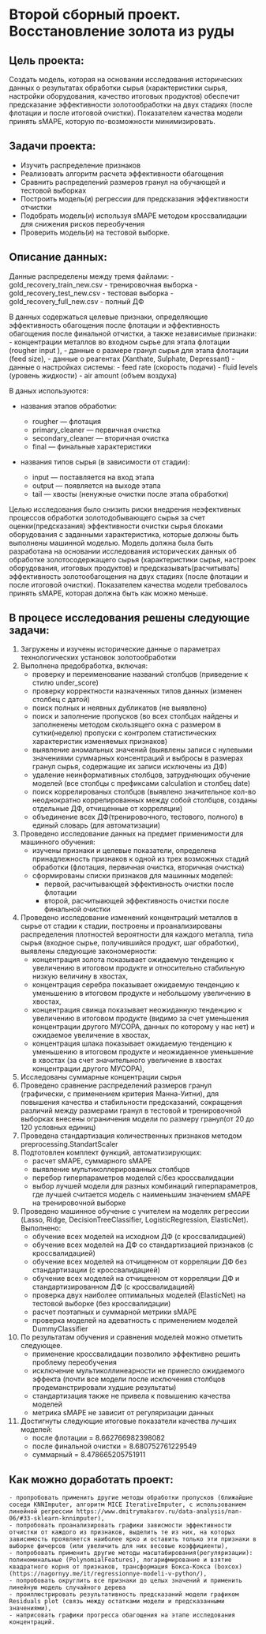 # Второй сборный проект. Восстановление золота из руды 
##  Цель проекта:
Создать модель, которая на основании исследования исторических данных о результатах обработки сырья (характеристики сырья, настройки оборудования, качество итоговых продуктов) обеспечит предсказание эффективности золотообработки на двух стадиях (после флотации и после итоговой очистки). Показателем качества модели принять sMAPE, которую по-возможности минимизировать.

##  Задачи проекта:
- Изучить распределение признаков
- Реализовать алгоритм расчета эффективности обагощения
- Сравнить распределений размеров гранул на обучающей и тестовой выборках
- Построить модель(и) регрессии для предсказания эффективности отчистки 
- Подобрать модель(и) используя sMAPE методом кроссвалидации для снижения рисков переобучения
- Проверить модель(и) на тестовой выборке.

##  Описание данных:
Данные распределены между тремя файлами:
    - gold_recovery_train_new.csv - тренировочная выборка
    - gold_recovery_test_new.csv - тестовая выборка
    - gold_recovery_full_new.csv - полный ДФ

В данных содержаться целевые признаки, определяющие эффективность обагощения после флотации и эффективность обагощения после финальной отчистки, а также  независимые признаки:
    - концентрации металлов во входном сырье для этапа флотации (rougher input ),
    - данные о размере гранул сырья для этапа флотации (feed size),
    - данные о реагентах (Xanthate, Sulphate, Depressant)
    - данные о настройках системы:
        - feed rate (скорость подачи)
        - fluid levels (уровень жидкости)
        - air amount (объем воздуха)

В даных используются:
 - названия этапов обработки:
    - rougher — флотация
    - primary_cleaner — первичная очистка
    - secondary_cleaner — вторичная очистка
    - final — финальные характеристики

- названия типов сырья (в зависимости от стадии):
    - input — поставляется на вход этапа
    - output — появляется на выходе этапа
    - tail — хвосты (ненужные очистки после этапа обработки)

Целью исследования было снизить риски внедрения неэфективных процессов обработки золотодобывающего сырья за счет оценки(предсказания) эффективности очистки сырья блоками оборудования с заданными характеристика, которые должны быть выполнены машинной моделью. Модель должна была быть разработана на основании исследования исторических данных об обработке золотосодержащего сырья (характеристики сырья, настроек оборудования, итоговых продуктов) и предсказывать(расчитывать) эффективность золотообагощения на двух стадиях (после флотации и после итоговой очистки). Показателем качества модели требовалось принять sMAPE, которая должна быть как можно меньше.

## В процесе исследования решены следующие задачи:
1. Загружены и изучены исторические данные о параметрах технологических установок золотообработки
2. Выполнена предобработка, включая:
    - проверку и переименование названий столбцов (приведение к стилю under_score)
    - проверку корректности назначенных типов данных (изменен столбец с датой)
    - поиск полных и неявных дубликатов (не выявлено)
    - поиск и заполнение пропусков (во всех столбцах найдены и заполненены методом скользящего окна с размером в сутки(неделю) пропуски c контролем статистических характеристик изменяемых признаков)
    - выявление аномальных значений (выявлены записи с нулевыми значениями суммарных консентраций и выбросы в размерах гранул сырья, содержащие их записи исключены из ДФ)
    - удаление неинформативных столбцов, затрудняющих обучение моделей (все столбцы с префиксами calculation и столбец date)
    - поиск коррелированых столбцов (выявлено значительное кол-во неоднократно коррелированных между собой столбцов, созданы отдельные ДФ, отчищенные от корреляции)
    - объединение всех ДФ(тренировочного, тестового, полного) в единый словарь (для автоматизации)
3. Проведено исследование данных на предмет применимости для машинного обучения:
    - изучены признаки и целевые показатели, определена принадлежность признаков к одной из трех возможных стадий обработки (флотация, первичная очистка, вторичная очистка)
    - сформированы списки признаков для машинных моделей:
        - первой, расчитывающей эффективность очистки после флотации
        - второй, расчитыающей эффективность очистки после финальной очистки
4. Проведено исследование изменений концентраций металлов в сырье от стадии к стадии, построены и проанализированы распределения плотностей вероятности для каждого металла, типа сырья (входное сырье, получившийся продукт, шаг обработки), выявлены следующие закономерности:
    - концентрация золота показывает ожидаемую тенденцию к увеличению в итоговом продукте и относительно стабильную низкую величину в хвостах,
    - концентрация серебра показывает ожидаемую тенденцию к уменьшению в итоговом продукте и небольшому увеличению в хвостах,
    - концентрация свинца показывает неожиданную тенденцию к увеличению в итоговом продукте (видимо за счет уменьшения концентрации другого МУСОРА, данных по которому у нас нет) и ожидаемое увеличение в хвостах,
    - концентрация шлака показывает ожидаемую тенденцию к уменьшению в итоговом продукте и неожидаенное уменьшение в хвостах (за счет значительного увеличение в хвостах концентрации другого МУСОРА),
5. Исследованы суммарные концентрации сырья
6. Проведено сравнение распределений размеров гранул (графически, с применением критерия Манна-Уитни), для повышения качества и стабильности предсказаний, сокращения различий между размерами гранул в тестовой и тренировочной выборках внесены ограничения модели по размеру гранул(от 20 до 120 условных единиц)
7. Проведена стандартизация количественных признаков методом preprocessing.StandartScaler
8. Подтотовлен комплект функций, автоматизирующих:
    - расчет sMAPE, суммарного sMAPE
    - выявление мультиколлерированных столбцов
    - перебор гиперпараметров моделей с/без кроссвалидации
    - выбор лучшей модели для разных комбинаций гиперпараметров, где лучшей считается модель с наименьшим значением sMAPE на тренировочной выборке
9. Проведено машинное обучение с учителем на моделях регрессии (Lasso, Ridge, DecisionTreeClassifier, LogisticRegression, ElasticNet). Выполнено:
    - обучение всех моделей на исходном ДФ (с кроссвалидацией)
    - обучение всех моделей на ДФ со стандартизацией признаков (с кроссвалидацией)
    - обучение всех моделей на отчищенном от корреляции ДФ без стандартизации (с кроссвалидацией)
    - обучение всех моделей на отчищенном от корреляции ДФ и стандартизированном ДФ (с кроссвалидацией)
    - проверка двух наиболее оптимальных моделей (ElasticNet) на тестовой выборке (без кроссвалидации)
    - расчет поэтапных и суммарной метрики sMAPE
    - проверка моделей на адеватность с применением моделей DummyClassifier
10. По результатам обучения и сравнения моделей можно отметить следующее.
    - применение кроссвалидации позволило эффективно решить проблему переобучения
    - исключение мультиколлинеарности не принесло ожидаемого эффекта (почти все модели после исключения столбцов продеманстрировали худшие результаты)
    - стандартизация также не привела к повышению качества моделей
    - метрика sMAPE не зависит от регуляризации данных
11. Достигнуты следующие итоговые показатели качества лучших моделей:
    - после флотации = 8.662766982398082
    - после финальной очистки = 8.680752761229549
    - суммарный = 8.478665205751911

## Как можно доработать проект:
    - пропробовать применить другие методы обработки пропусков (ближайшие соседи KNNImputer, алгоритм MICE IterativeImputer, c использованием линейной регрессии https://www.dmitrymakarov.ru/data-analysis/nan-06/#33-sklearn-knnimputer),
    - попробовать проанализировать графики зависмости эффективности отчистки от каждого из признаков, выделить те из них, на которых зависимость проявляется наиболее ярко и оставить только эти признаки в выборке фичерсов (или увеличить для них весовые коэффициенты),
    - попробовать применить другие методы масштабирования(регуляризации): полиноминальные (PolynomialFeatures), логарифмирование и взятие квадратного корня от признаков, трансформация Бокса-Кокса (boxcox) (https://nagornyy.me/it/regressionnye-modeli-v-python/),
    - попробовать округлить все признаки до целых значений и применить линейную модель случайного дерева
    - проиллюстрировать результативность предсказаний модели графиком Residuals plot (связь между остатками модели и предсказанными значениями),
    - наприсовать графики прогресса обагощения на этапе исследования концентраций.
